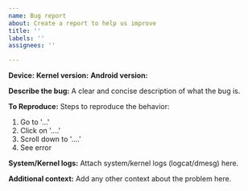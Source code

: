 ```yaml
---
name: Bug report
about: Create a report to help us improve
title: ''
labels: ''
assignees: ''

---
```


**Device:**
**Kernel version:**
**Android version:**

**Describe the bug:**
A clear and concise description of what the bug is.

**To Reproduce:**
Steps to reproduce the behavior:
1. Go to '...'
2. Click on '....'
3. Scroll down to '....'
4. See error

**System/Kernel logs:**
Attach system/kernel logs (logcat/dmesg) here.

**Additional context:**
Add any other context about the problem here.
